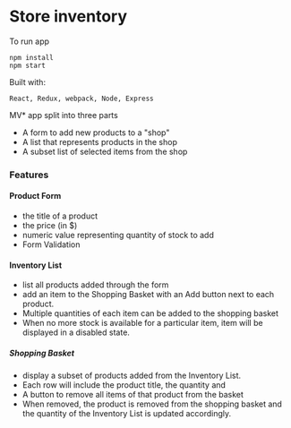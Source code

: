 # Store inventory

To run app

    npm install  
    npm start

Built with:  

    React, Redux, webpack, Node, Express

MV* app split into three parts
-  A form to add new products to a "shop"
-  A list that represents products in the shop
-  A subset list of selected items from the shop

### Features

#### Product Form

 - the title of a product
 - the price (in $)
 - numeric value representing quantity of stock to add
 - Form Validation

#### Inventory List

- list all products added through the form
- add an item to the Shopping Basket with an Add button next to each product.
- Multiple quantities of each item can be added to the shopping basket
- When no more stock is available for a particular item, item will be displayed in a disabled state.

##### Shopping Basket

- display a subset of products added from the Inventory List.
- Each row will include the product title, the quantity and
- A button to remove all items of that product from the basket
- When removed, the product is removed from the shopping basket and the quantity of the Inventory List is updated accordingly.

